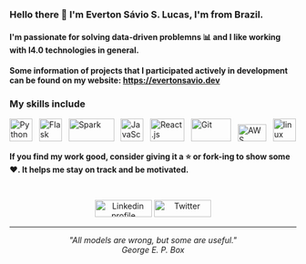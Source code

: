 ### Hello there 👋 I'm Everton Sávio S. Lucas, I'm from Brazil.

#### I'm passionate for solving data-driven problemns :bar_chart: and I like working with I4.0 technologies in general.

#### Some information of projects that I participated actively in development can be found on my website: https://evertonsavio.dev

### My skills include

<p align="left">
	<img title="Python" src="https://raw.githubusercontent.com/havyx/Havyx/master/assets/python.svg" width="40" height="40" /> &nbsp
<img title="Flask" src="https://raw.githubusercontent.com/havyx/Havyx/master/assets/flask.png" width="40" height="40" />
&nbsp
	<img title="Spark" src="https://raw.githubusercontent.com/havyx/Havyx/master/assets/apache_spark.svg" width="80" height="40" />
&nbsp
<img title="JavaScript" src="https://raw.githubusercontent.com/havyx/Havyx/master/assets/js.png" width="40" height="40" />
&nbsp
<img title="React.js" src="https://raw.githubusercontent.com/havyx/Havyx/master/assets/react.png" width="60" height="40" />
&nbsp
	<img title="Git" src="https://raw.githubusercontent.com/havyx/Havyx/master/assets/git.svg" width="70" height="40" />
&nbsp
	<img title="AWS" src="https://raw.githubusercontent.com/havyx/Havyx/master/assets/aws.svg" width="50" height="30" />
&nbsp
	<img title="linux" src="https://raw.githubusercontent.com/havyx/Havyx/master/assets/linux-tux.svg" width="40" />

</p>
    
**If you find my work good, consider giving it a :star: or fork-ing to show some :heart:. It helps me stay on track and be motivated.**
   
<br>
<p align="center">
    <a href="https://www.linkedin.com/in/evertonsavio/" target="blank"><img alt="Linkedin profile" title="Linkedin" src="https://raw.githubusercontent.com/havyx/Havyx/master/assets/linkedin.svg" width="100" height="30" /></a>
    <a href="https://twitter.com/eversavio" target="blank"><img alt="Twitter" src="https://raw.githubusercontent.com/havyx/Havyx/master/assets/twitter.svg" title="Twitter" width="100" height="30" /></a>
</p>
<hr \>
<p align="center">
   <i>"All models are wrong, but some are useful."</i>
   <br>
   <i>George E. P. Box</i>
</p>       
 
  
 
